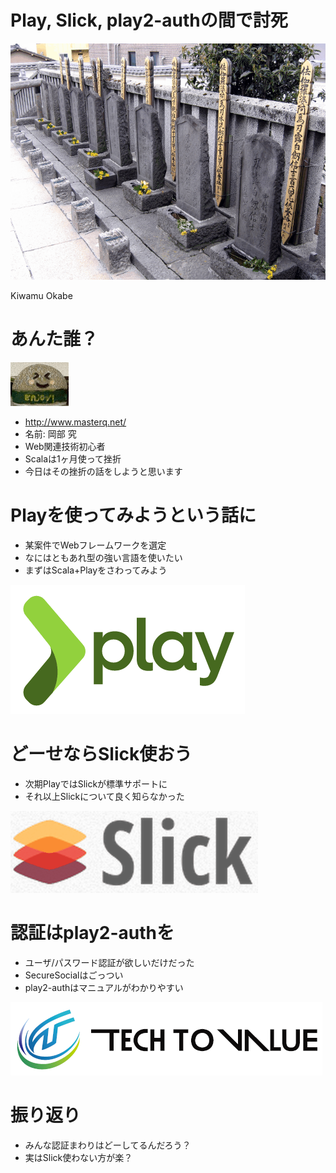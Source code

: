 # Play, Slick, play2-authの間で討死

![background](img/Forty-seven-Ronin.png)

Kiwamu Okabe

# あんた誰？

![background](img/enjoy.png)

* http://www.masterq.net/
* 名前: 岡部 究
* Web関連技術初心者
* Scalaは1ヶ月使って挫折
* 今日はその挫折の話をしようと思います

# Playを使ってみようという話に

* 某案件でWebフレームワークを選定
* なにはともあれ型の強い言語を使いたい
* まずはScala+Playをさわってみよう

![inline](img/play.png)

# どーせならSlick使おう

* 次期PlayではSlickが標準サポートに
* それ以上Slickについて良く知らなかった

![inline](img/slick.png)

# 認証はplay2-authを

* ユーザ/パスワード認証が欲しいだけだった
* SecureSocialはごっつい
* play2-authはマニュアルがわかりやすい

![inline](img/t2v.png)

# 振り返り

* みんな認証まわりはどーしてるんだろう？
* 実はSlick使わない方が楽？
